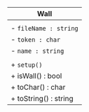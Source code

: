 | Wall                  |
| --------------------- |
|                       |
| - `fileName : string` |
| - `token : char`      |
| - `name : string`     |
|                       |
| + `setup()`           |
| + isWall() : bool     |
| + toChar() : char     |
| + toString() : string |